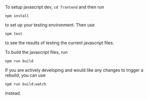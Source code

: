To setup javascript dev, `cd frontend` and then run

    npm install

to set up your testing environment. Then use

    npm test

to see the results of testing the current javascript files.

To build the javascript files, run

    npm run build

If you are actively developing and would like any changes to trigger a rebuild, you can use 

    npm run build:watch

instead.
